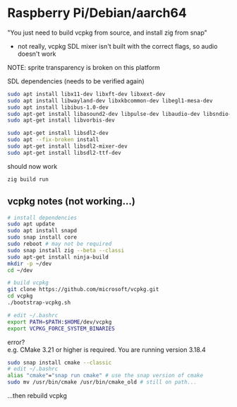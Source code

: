 # Raspberry Pi/Debian/aarch64

"You just need to build vcpkg from source, and install zig from snap"
- not really, vcpkg SDL mixer isn't built with the correct flags, so audio doesn't work

NOTE: sprite transparency is broken on this platform


SDL dependencies (needs to be verified again)

```sh
sudo apt install libx11-dev libxft-dev libxext-dev
sudo apt install libwayland-dev libxkbcommon-dev libegl1-mesa-dev
sudo apt install libibus-1.0-dev
sudo apt-get install libasound2-dev libpulse-dev libaudio-dev libsndio-dev libsamplerate0-dev
sudo apt-get install libvorbis-dev

sudo apt-get install libsdl2-dev
sudo apt --fix-broken install
sudo apt-get install libsdl2-mixer-dev
sudo apt-get install libsdl2-ttf-dev
```

should now work

```sh
zig build run
```

## vcpkg notes (not working...)

```sh
# install dependencies
sudo apt update
sudo apt install snapd
sudo snap install core
sudo reboot # may not be required
sudo snap install zig --beta --classi
sudo apt-get install ninja-build
mkdir -p ~/dev
cd ~/dev

# build vcpkg
git clone https://github.com/microsoft/vcpkg.git
cd vcpkg
./bootstrap-vcpkg.sh
```

```sh
# edit ~/.bashrc
export PATH=$PATH:$HOME/dev/vcpkg
export VCPKG_FORCE_SYSTEM_BINARIES
```

error?  
e.g. CMake 3.21 or higher is required.  You are running version 3.18.4

```sh
sudo snap install cmake --classic
# edit ~/.bashrc
alias "cmake"="snap run cmake" # use the snap version of cmake
sudo mv /usr/bin/cmake /usr/bin/cmake_old # still on path...
```

...then rebuild vcpkg

